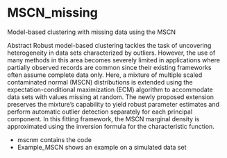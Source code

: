 # MSCN_missing
Model-based clustering with missing data using the MSCN

Abstract
Robust model-based clustering tackles the task of uncovering heterogeneity in data
sets characterized by outliers. However, the use of many methods in this area becomes
severely limited in applications where partially observed records are common since their
existing frameworks often assume complete data only. Here, a mixture of multiple scaled
contaminated normal (MSCN) distributions is extended using the expectation-conditional
maximization (ECM) algorithm to accommodate data sets with values missing at random.
The newly proposed extension preserves the mixture’s capability to yield robust parameter
estimates and perform automatic outlier detection separately for each principal
component. In this fitting framework, the MSCN marginal density is approximated using
the inversion formula for the characteristic function. 


- mscnm contains the code
- Example_MSCN shows an example on a simulated data set
